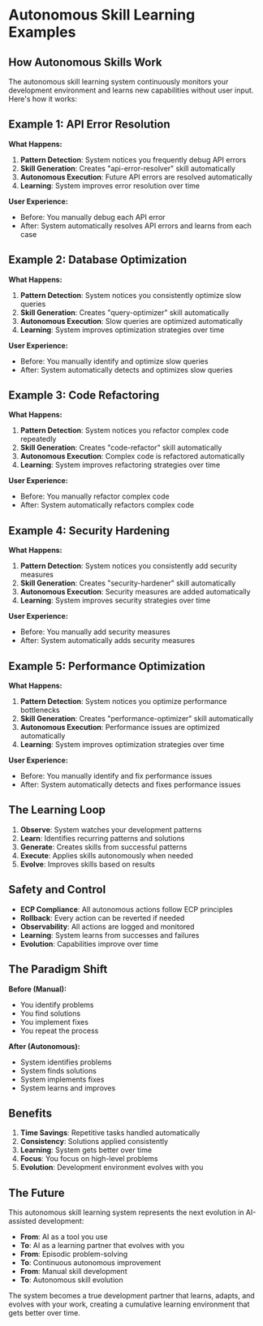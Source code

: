 # Autonomous Skill Learning Examples

## How Autonomous Skills Work

The autonomous skill learning system continuously monitors your development environment and learns new capabilities without user input. Here's how it works:

## Example 1: API Error Resolution

**What Happens:**
1. **Pattern Detection**: System notices you frequently debug API errors
2. **Skill Generation**: Creates "api-error-resolver" skill automatically
3. **Autonomous Execution**: Future API errors are resolved automatically
4. **Learning**: System improves error resolution over time

**User Experience:**
- Before: You manually debug each API error
- After: System automatically resolves API errors and learns from each case

## Example 2: Database Optimization

**What Happens:**
1. **Pattern Detection**: System notices you consistently optimize slow queries
2. **Skill Generation**: Creates "query-optimizer" skill automatically
3. **Autonomous Execution**: Slow queries are optimized automatically
4. **Learning**: System improves optimization strategies over time

**User Experience:**
- Before: You manually identify and optimize slow queries
- After: System automatically detects and optimizes slow queries

## Example 3: Code Refactoring

**What Happens:**
1. **Pattern Detection**: System notices you refactor complex code repeatedly
2. **Skill Generation**: Creates "code-refactor" skill automatically
3. **Autonomous Execution**: Complex code is refactored automatically
4. **Learning**: System improves refactoring strategies over time

**User Experience:**
- Before: You manually refactor complex code
- After: System automatically refactors complex code

## Example 4: Security Hardening

**What Happens:**
1. **Pattern Detection**: System notices you consistently add security measures
2. **Skill Generation**: Creates "security-hardener" skill automatically
3. **Autonomous Execution**: Security measures are added automatically
4. **Learning**: System improves security strategies over time

**User Experience:**
- Before: You manually add security measures
- After: System automatically adds security measures

## Example 5: Performance Optimization

**What Happens:**
1. **Pattern Detection**: System notices you optimize performance bottlenecks
2. **Skill Generation**: Creates "performance-optimizer" skill automatically
3. **Autonomous Execution**: Performance issues are optimized automatically
4. **Learning**: System improves optimization strategies over time

**User Experience:**
- Before: You manually identify and fix performance issues
- After: System automatically detects and fixes performance issues

## The Learning Loop

1. **Observe**: System watches your development patterns
2. **Learn**: Identifies recurring patterns and solutions
3. **Generate**: Creates skills from successful patterns
4. **Execute**: Applies skills autonomously when needed
5. **Evolve**: Improves skills based on results

## Safety and Control

- **ECP Compliance**: All autonomous actions follow ECP principles
- **Rollback**: Every action can be reverted if needed
- **Observability**: All actions are logged and monitored
- **Learning**: System learns from successes and failures
- **Evolution**: Capabilities improve over time

## The Paradigm Shift

**Before (Manual):**
- You identify problems
- You find solutions
- You implement fixes
- You repeat the process

**After (Autonomous):**
- System identifies problems
- System finds solutions
- System implements fixes
- System learns and improves

## Benefits

1. **Time Savings**: Repetitive tasks handled automatically
2. **Consistency**: Solutions applied consistently
3. **Learning**: System gets better over time
4. **Focus**: You focus on high-level problems
5. **Evolution**: Development environment evolves with you

## The Future

This autonomous skill learning system represents the next evolution in AI-assisted development:

- **From**: AI as a tool you use
- **To**: AI as a learning partner that evolves with you
- **From**: Episodic problem-solving
- **To**: Continuous autonomous improvement
- **From**: Manual skill development
- **To**: Autonomous skill evolution

The system becomes a true development partner that learns, adapts, and evolves with your work, creating a cumulative learning environment that gets better over time.
